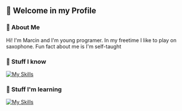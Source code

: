 ## 👋 Welcome in my Profile

### 📖 About Me
Hi! I'm Marcin and I'm young programer. In my freetime I like to play on saxophone. Fun fact about me is I'm self-taught

### 🔨 Stuff I know
[![My Skills](https://skillicons.dev/icons?i=html,css,git,github&perline=3)](https://skillicons.dev) 

### 🔧 Stuff I'm learning
[![My Skills](https://skillicons.dev/icons?i=nodejs,js,pythongodot&perline=3)](https://skillicons.dev)
